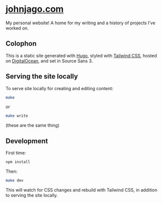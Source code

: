 # [johnjago.com](https://johnjago.com)

My personal website! A home for my writing and a history of projects I’ve worked
on.

## Colophon

This is a static site generated with [Hugo](https://gohugo.io/), styled with [Tailwind CSS](https://tailwindcss.com/), hosted on [DigitalOcean](https://www.digitalocean.com/), and set in Source Sans 3.

## Serving the site locally

To serve site locally for creating and editing content:

```sh
make
```

or

```sh
make write
```

(these are the same thing)

## Development

First time:

```sh
npm install
```

Then:

```sh
make dev
```

This will watch for CSS changes and rebuild with Tailwind CSS, in addition to
serving the site locally.
